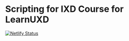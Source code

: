 # Scripting for IXD Course for LearnUXD

[![Netlify Status](https://api.netlify.com/api/v1/badges/6e53ebcc-1fc8-40f4-8582-4f00eb9a0b4d/deploy-status)](https://app.netlify.com/sites/learnuxd-scripting-staging/deploys)

